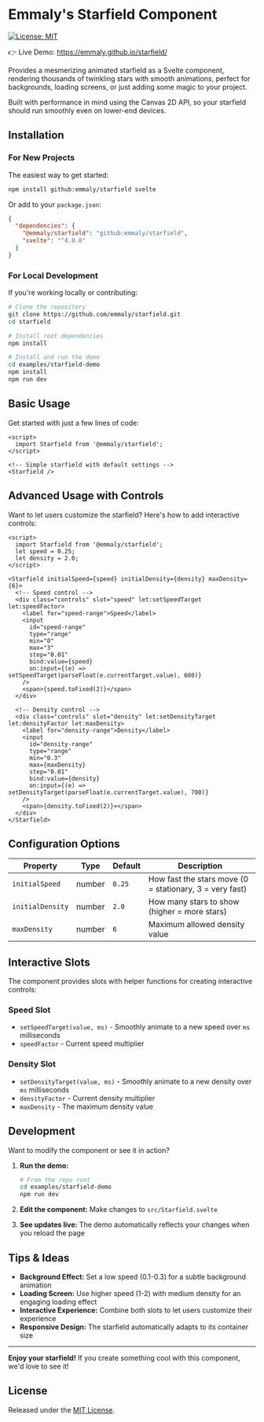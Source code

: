 # Emmaly's Starfield Component

[![License: MIT](https://img.shields.io/badge/License-MIT-yellow.svg)](LICENSE)

👉 Live Demo: https://emmaly.github.io/starfield/

Provides a mesmerizing animated starfield as a Svelte component, rendering thousands of twinkling stars with smooth animations, perfect for backgrounds, loading screens, or just adding some magic to your project.

Built with performance in mind using the Canvas 2D API, so your starfield should run smoothly even on lower-end devices.

## Installation

### For New Projects

The easiest way to get started:

```bash
npm install github:emmaly/starfield svelte
```

Or add to your `package.json`:

```json
{
  "dependencies": {
    "@emmaly/starfield": "github:emmaly/starfield",
    "svelte": "^4.0.0"
  }
}
```

### For Local Development

If you're working locally or contributing:

```bash
# Clone the repository
git clone https://github.com/emmaly/starfield.git
cd starfield

# Install root dependencies
npm install

# Install and run the demo
cd examples/starfield-demo
npm install
npm run dev
```

## Basic Usage

Get started with just a few lines of code:

```svelte
<script>
  import Starfield from '@emmaly/starfield';
</script>

<!-- Simple starfield with default settings -->
<Starfield />
```

## Advanced Usage with Controls

Want to let users customize the starfield? Here's how to add interactive controls:

```svelte
<script>
  import Starfield from '@emmaly/starfield';
  let speed = 0.25;
  let density = 2.0;
</script>

<Starfield initialSpeed={speed} initialDensity={density} maxDensity={6}>
  <!-- Speed control -->
  <div class="controls" slot="speed" let:setSpeedTarget let:speedFactor>
    <label for="speed-range">Speed</label>
    <input 
      id="speed-range" 
      type="range" 
      min="0" 
      max="3" 
      step="0.01" 
      bind:value={speed}
      on:input={(e) => setSpeedTarget(parseFloat(e.currentTarget.value), 600)} 
    />
    <span>{speed.toFixed(2)}</span>
  </div>
  
  <!-- Density control -->
  <div class="controls" slot="density" let:setDensityTarget let:densityFactor let:maxDensity>
    <label for="density-range">Density</label>
    <input 
      id="density-range" 
      type="range" 
      min="0.3" 
      max={maxDensity} 
      step="0.01" 
      bind:value={density}
      on:input={(e) => setDensityTarget(parseFloat(e.currentTarget.value), 700)} 
    />
    <span>{density.toFixed(2)}×</span>
  </div>
</Starfield>
```

## Configuration Options

| Property | Type | Default | Description |
|----------|------|---------|-------------|
| `initialSpeed` | number | `0.25` | How fast the stars move (0 = stationary, 3 = very fast) |
| `initialDensity` | number | `2.0` | How many stars to show (higher = more stars) |
| `maxDensity` | number | `6` | Maximum allowed density value |

## Interactive Slots

The component provides slots with helper functions for creating interactive controls:

### Speed Slot
- `setSpeedTarget(value, ms)` - Smoothly animate to a new speed over `ms` milliseconds
- `speedFactor` - Current speed multiplier

### Density Slot  
- `setDensityTarget(value, ms)` - Smoothly animate to a new density over `ms` milliseconds
- `densityFactor` - Current density multiplier
- `maxDensity` - The maximum density value

## Development

Want to modify the component or see it in action?

1. **Run the demo:**
   ```bash
   # From the repo root
   cd examples/starfield-demo
   npm run dev
   ```

2. **Edit the component:** Make changes to `src/Starfield.svelte`

3. **See updates live:** The demo automatically reflects your changes when you reload the page

## Tips & Ideas

- **Background Effect:** Set a low speed (0.1-0.3) for a subtle background animation
- **Loading Screen:** Use higher speed (1-2) with medium density for an engaging loading effect  
- **Interactive Experience:** Combine both slots to let users customize their experience
- **Responsive Design:** The starfield automatically adapts to its container size

---

**Enjoy your starfield!** If you create something cool with this component, we'd love to see it!

## License

Released under the [MIT License](LICENSE).
